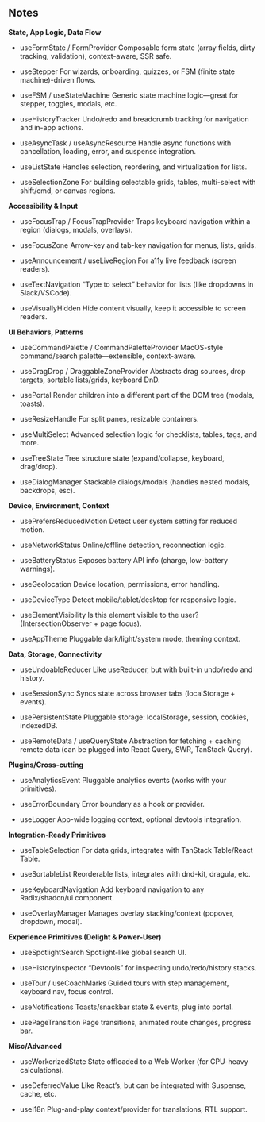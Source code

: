 ## Notes

**State, App Logic, Data Flow**
- useFormState / FormProvider
  Composable form state (array fields, dirty tracking, validation), context-aware, SSR safe.

- useStepper
  For wizards, onboarding, quizzes, or FSM (finite state machine)-driven flows.

- useFSM / useStateMachine
  Generic state machine logic—great for stepper, toggles, modals, etc.

- useHistoryTracker
  Undo/redo and breadcrumb tracking for navigation and in-app actions.

- useAsyncTask / useAsyncResource
  Handle async functions with cancellation, loading, error, and suspense integration.

- useListState
  Handles selection, reordering, and virtualization for lists.

- useSelectionZone
  For building selectable grids, tables, multi-select with shift/cmd, or canvas regions.

**Accessibility & Input**

- useFocusTrap / FocusTrapProvider
  Traps keyboard navigation within a region (dialogs, modals, overlays).

- useFocusZone
  Arrow-key and tab-key navigation for menus, lists, grids.

- useAnnouncement / useLiveRegion
  For a11y live feedback (screen readers).

- useTextNavigation
  “Type to select” behavior for lists (like dropdowns in Slack/VSCode).

- useVisuallyHidden
  Hide content visually, keep it accessible to screen readers.

**UI Behaviors, Patterns**

- useCommandPalette / CommandPaletteProvider
  MacOS-style command/search palette—extensible, context-aware.

- useDragDrop / DraggableZoneProvider
  Abstracts drag sources, drop targets, sortable lists/grids, keyboard DnD.

- usePortal
  Render children into a different part of the DOM tree (modals, toasts).

- useResizeHandle
  For split panes, resizable containers.

- useMultiSelect
  Advanced selection logic for checklists, tables, tags, and more.

- useTreeState
  Tree structure state (expand/collapse, keyboard, drag/drop).

- useDialogManager
  Stackable dialogs/modals (handles nested modals, backdrops, esc).

**Device, Environment, Context**

- usePrefersReducedMotion
  Detect user system setting for reduced motion.

- useNetworkStatus
  Online/offline detection, reconnection logic.

- useBatteryStatus
  Exposes battery API info (charge, low-battery warnings).

- useGeolocation
  Device location, permissions, error handling.

- useDeviceType
  Detect mobile/tablet/desktop for responsive logic.

- useElementVisibility
  Is this element visible to the user? (IntersectionObserver + page focus).

- useAppTheme
  Pluggable dark/light/system mode, theming context.

**Data, Storage, Connectivity**

- useUndoableReducer
  Like useReducer, but with built-in undo/redo and history.

- useSessionSync
  Syncs state across browser tabs (localStorage + events).

- usePersistentState
  Pluggable storage: localStorage, session, cookies, indexedDB.

- useRemoteData / useQueryState
  Abstraction for fetching + caching remote data (can be plugged into React Query, SWR, TanStack Query).

**Plugins/Cross-cutting**

- useAnalyticsEvent
  Pluggable analytics events (works with your primitives).

- useErrorBoundary
  Error boundary as a hook or provider.

- useLogger
  App-wide logging context, optional devtools integration.

**Integration-Ready Primitives**

- useTableSelection
  For data grids, integrates with TanStack Table/React Table.

- useSortableList
  Reorderable lists, integrates with dnd-kit, dragula, etc.

- useKeyboardNavigation
  Add keyboard navigation to any Radix/shadcn/ui component.

- useOverlayManager
  Manages overlay stacking/context (popover, dropdown, modal).

**Experience Primitives (Delight & Power-User)**

- useSpotlightSearch
  Spotlight-like global search UI.

- useHistoryInspector
  “Devtools” for inspecting undo/redo/history stacks.

- useTour / useCoachMarks
  Guided tours with step management, keyboard nav, focus control.

- useNotifications
  Toasts/snackbar state & events, plug into portal.

- usePageTransition
  Page transitions, animated route changes, progress bar.

**Misc/Advanced**

- useWorkerizedState
  State offloaded to a Web Worker (for CPU-heavy calculations).

- useDeferredValue
  Like React’s, but can be integrated with Suspense, cache, etc.

- useI18n
  Plug-and-play context/provider for translations, RTL support.
